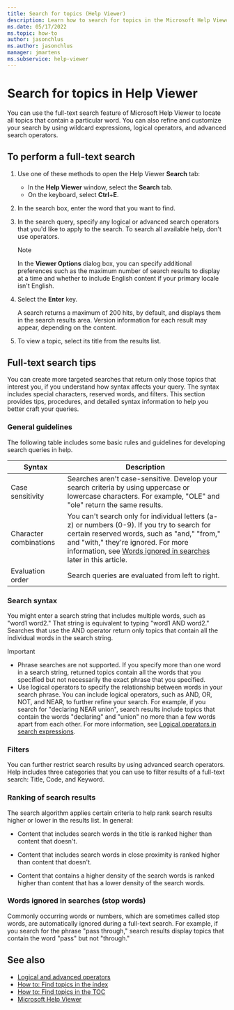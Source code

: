 ```yaml
---
title: Search for topics (Help Viewer)
description: Learn how to search for topics in the Microsoft Help Viewer. Customize searches by using wildcard expressions, logical operators, and advanced search operators.
ms.date: 05/17/2022
ms.topic: how-to
author: jasonchlus
ms.author: jasonchlus
manager: jmartens
ms.subservice: help-viewer
---
```

# Search for topics in Help Viewer


You can use the full-text search feature of Microsoft Help Viewer to locate all topics that contain a particular word. You can also refine and customize your search by using wildcard expressions, logical operators, and advanced search operators.

## To perform a full-text search

1. Use one of these methods to open the Help Viewer **Search** tab:

   - In the **Help Viewer** window, select the **Search** tab.
   - On the keyboard, select **Ctrl**+**E**.

1. In the search box, enter the word that you want to find.

1. In the search query, specify any logical or advanced search operators that you'd like to apply to the search. To search all available help, don't use operators.

    > [!NOTE]
    > In the **Viewer Options** dialog box, you can specify additional preferences such as the maximum number of search results to display at a time and whether to include English content if your primary locale isn't English.

1. Select the **Enter** key.

     A search returns a maximum of 200 hits, by default, and displays them in the search results area. Version information for each result may appear, depending on the content.

1. To view a topic, select its title from the results list.

## Full-text search tips

You can create more targeted searches that return only those topics that interest you, if you understand how syntax affects your query. The syntax includes special characters, reserved words, and filters. This section provides tips, procedures, and detailed syntax information to help you better craft your queries.

### General guidelines

The following table includes some basic rules and guidelines for developing search queries in help.

|Syntax|Description|
|------------|-----------------|
|Case sensitivity|Searches aren't case-sensitive. Develop your search criteria by using uppercase or lowercase characters. For example, "OLE" and "ole" return the same results.|
|Character combinations|You can't search only for individual letters (a-z) or numbers (0-9). If you try to search for certain reserved words, such as "and," "from," and "with," they're ignored. For more information, see [Words ignored in searches](#words-ignored-in-searches-stop-words) later in this article.|
|Evaluation order|Search queries are evaluated from left to right.|

### Search syntax

You might enter a search string that includes multiple words, such as "word1 word2." That string is equivalent to typing "word1 AND word2." Searches that use the AND operator return only topics that contain all the individual words in the search string.

> [!IMPORTANT]
> - Phrase searches are not supported. If you specify more than one word in a search string, returned topics contain all the words that you specified but not necessarily the exact phrase that you specified.
> - Use logical operators to specify the relationship between words in your search phrase. You can include logical operators, such as AND, OR, NOT, and NEAR, to further refine your search. For example, if you search for "declaring NEAR union", search results include topics that contain the words "declaring" and "union" no more than a few words apart from each other. For more information, see [Logical operators in search expressions](../help-viewer/logical-operators-search-expressions.md).

### Filters

You can further restrict search results by using advanced search operators. Help includes three categories that you can use to filter results of a full-text search: Title, Code, and Keyword.

### Ranking of search results

The search algorithm applies certain criteria to help rank search results higher or lower in the results list. In general:

- Content that includes search words in the title is ranked higher than content that doesn't.

- Content that includes search words in close proximity is ranked higher than content that doesn't.

- Content that contains a higher density of the search words is ranked higher than content that has a lower density of the search words.

### Words ignored in searches (stop words)

Commonly occurring words or numbers, which are sometimes called stop words, are automatically ignored during a full-text search. For example, if you search for the phrase "pass through," search results display topics that contain the word "pass" but not "through."

## See also

- [Logical and advanced operators](../help-viewer/logical-operators-search-expressions.md)
- [How to: Find topics in the index](../help-viewer/find-topics-index.md)
- [How to: Find topics in the TOC](../help-viewer/find-topics-toc.md)
- [Microsoft Help Viewer](../help-viewer/overview.md)